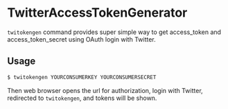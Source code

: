 # TwitterAccessTokenGenerator

```twitokengen``` command provides super simple way to get access_token and access_token_secret using OAuth login with Twitter.

## Usage

```sh
$ twitokengen YOURCONSUMERKEY YOURCONSUMERSECRET
```

Then web browser opens the url for authorization, login with Twitter, redirected to ```twitokengen```, and tokens will be shown.
